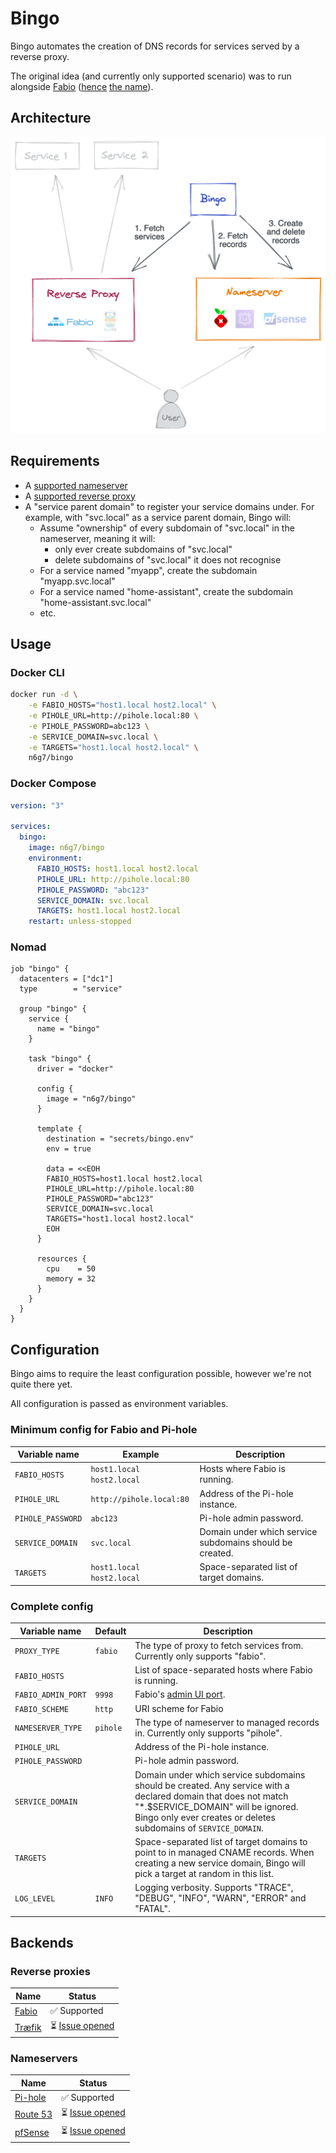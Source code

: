 # Bingo

Bingo automates the creation of DNS records for services served by a reverse proxy.

The original idea (and currently only supported scenario) was to run alongside [Fabio](https://fabiolb.net/) ([hence](https://fabiolb.net/faq/why-fabio/) [the name](https://www.answers.com/movies-and-television/What_names_is_Nemo_called_by_Dory_in_Finding_Nemo)).

## Architecture

![Bingo Architecture](./arch.png)

## Requirements

- A [supported nameserver](#nameservers)
- A [supported reverse proxy](#reverse-proxies)
- A "service parent domain" to register your service domains under.
  For example, with "svc.local" as a service parent domain, Bingo will:
  - Assume "ownership" of every subdomain of "svc.local" in the nameserver, meaning it will:
    - only ever create subdomains of "svc.local"
    - delete subdomains of "svc.local" it does not recognise
  - For a service named "myapp", create the subdomain "myapp.svc.local"
  - For a service named "home-assistant", create the subdomain "home-assistant.svc.local"
  - etc.

## Usage

### Docker CLI

```bash
docker run -d \
    -e FABIO_HOSTS="host1.local host2.local" \
    -e PIHOLE_URL=http://pihole.local:80 \
    -e PIHOLE_PASSWORD=abc123 \
    -e SERVICE_DOMAIN=svc.local \
    -e TARGETS="host1.local host2.local" \
    n6g7/bingo
```

### Docker Compose

```yaml
version: "3"

services:
  bingo:
    image: n6g7/bingo
    environment:
      FABIO_HOSTS: host1.local host2.local
      PIHOLE_URL: http://pihole.local:80
      PIHOLE_PASSWORD: "abc123"
      SERVICE_DOMAIN: svc.local
      TARGETS: host1.local host2.local
    restart: unless-stopped
```

### Nomad

```hcl
job "bingo" {
  datacenters = ["dc1"]
  type        = "service"

  group "bingo" {
    service {
      name = "bingo"
    }

    task "bingo" {
      driver = "docker"

      config {
        image = "n6g7/bingo"
      }

      template {
        destination = "secrets/bingo.env"
        env = true

        data = <<EOH
        FABIO_HOSTS=host1.local host2.local
        PIHOLE_URL=http://pihole.local:80
        PIHOLE_PASSWORD="abc123"
        SERVICE_DOMAIN=svc.local
        TARGETS="host1.local host2.local"
        EOH
      }

      resources {
        cpu    = 50
        memory = 32
      }
    }
  }
}

```

## Configuration

Bingo aims to require the least configuration possible, however we're not quite there yet.

All configuration is passed as environment variables.

### Minimum config for Fabio and Pi-hole

| Variable name     | Example                   | Description                                              |
| ----------------- | ------------------------- | -------------------------------------------------------- |
| `FABIO_HOSTS`     | `host1.local host2.local` | Hosts where Fabio is running.                            |
| `PIHOLE_URL`      | `http://pihole.local:80`  | Address of the Pi-hole instance.                         |
| `PIHOLE_PASSWORD` | `abc123`                  | Pi-hole admin password.                                  |
| `SERVICE_DOMAIN`  | `svc.local`               | Domain under which service subdomains should be created. |
| `TARGETS`         | `host1.local host2.local` | Space-separated list of target domains.                  |

### Complete config

| Variable name      | Default  | Description                                                                                                                                                                                                              |
| ------------------ | -------- | ------------------------------------------------------------------------------------------------------------------------------------------------------------------------------------------------------------------------ |
| `PROXY_TYPE`       | `fabio`  | The type of proxy to fetch services from. Currently only supports "fabio".                                                                                                                                               |
| `FABIO_HOSTS`      |          | List of space-separated hosts where Fabio is running.                                                                                                                                                                    |
| `FABIO_ADMIN_PORT` | `9998`   | Fabio's [admin UI port](https://fabiolb.net/ref/ui.addr/).                                                                                                                                                               |
| `FABIO_SCHEME`     | `http`   | URI scheme for Fabio                                                                                                                                                                                                     |
| `NAMESERVER_TYPE`  | `pihole` | The type of nameserver to managed records in. Currently only supports "pihole".                                                                                                                                          |
| `PIHOLE_URL`       |          | Address of the Pi-hole instance.                                                                                                                                                                                         |
| `PIHOLE_PASSWORD`  |          | Pi-hole admin password.                                                                                                                                                                                                  |
| `SERVICE_DOMAIN`   |          | Domain under which service subdomains should be created. Any service with a declared domain that does not match "\*.$SERVICE_DOMAIN" will be ignored. Bingo only ever creates or deletes subdomains of `SERVICE_DOMAIN`. |
| `TARGETS`          |          | Space-separated list of target domains to point to in managed CNAME records. When creating a new service domain, Bingo will pick a target at random in this list.                                                        |
| `LOG_LEVEL`        | `INFO`   | Logging verbosity. Supports "TRACE", "DEBUG", "INFO", "WARN", "ERROR" and "FATAL".                                                                                                                                       |

## Backends

### Reverse proxies

| Name                                  | Status                                                    |
| ------------------------------------- | --------------------------------------------------------- |
| [Fabio](https://fabiolb.net/)         | ✅ Supported                                              |
| [Træfik](https://traefik.io/traefik/) | ⏳ [Issue opened](https://github.com/n6g7/bingo/issues/9) |

### Nameservers

| Name                                        | Status                                                    |
| ------------------------------------------- | --------------------------------------------------------- |
| [Pi-hole](https://pi-hole.net/)             | ✅ Supported                                              |
| [Route 53](https://aws.amazon.com/route53/) | ⏳ [Issue opened](https://github.com/n6g7/bingo/issues/6) |
| [pfSense](https://www.pfsense.org/)         | ⏳ [Issue opened](https://github.com/n6g7/bingo/issues/8) |
